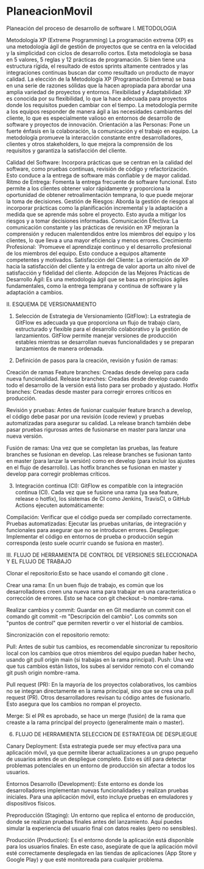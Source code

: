 # PlaneacionMovil
Planeación del proceso de desarrollo de software
I.	METODOLOGIA

Metodología  XP (Extreme Programming)
La programación extrema (XP) es una metodología ágil de gestión de proyectos que se centra en la velocidad y la simplicidad con ciclos de desarrollo cortos. Esta metodología se basa en 5 valores, 5 reglas y 12 prácticas de programación. Si bien tiene una estructura rígida, el resultado de estos sprints altamente centrados y las integraciones continuas buscan dar como resultado un producto de mayor calidad.
La elección de la Metodología XP (Programación Extrema) se basa en una serie de razones sólidas que la hacen apropiada para abordar una amplia variedad de proyectos y entornos. 
Flexibilidad y Adaptabilidad: XP es conocida por su flexibilidad, lo que la hace adecuada para proyectos donde los requisitos pueden cambiar con el tiempo. La metodología permite a los equipos responder de manera ágil a las necesidades cambiantes del cliente, lo que es especialmente valioso en entornos de desarrollo de software y proyectos de innovación.
Orientación a las Personas: Pone un fuerte énfasis en la colaboración, la comunicación y el trabajo en equipo. La metodología promueve la interacción constante entre desarrolladores, clientes y otros stakeholders, lo que mejora la comprensión de los requisitos y garantiza la satisfacción del cliente.

Calidad del Software: Incorpora prácticas que se centran en la calidad del software, como pruebas continuas, revisión de código y refactorización. Esto conduce a la entrega de software más confiable y de mayor calidad.
Ritmo de Entrega: Fomenta la entrega frecuente de software funcional. Esto permite a los clientes obtener valor rápidamente y proporciona la oportunidad de obtener retroalimentación temprana, lo que puede mejorar la toma de decisiones.
Gestión de Riesgos: Aborda la gestión de riesgos al incorporar prácticas como la planificación incremental y la adaptación a medida que se aprende más sobre el proyecto. Esto ayuda a mitigar los riesgos y a tomar decisiones informadas.
Comunicación Efectiva: La comunicación constante y las prácticas de revisión en XP mejoran la comprensión y reducen malentendidos entre los miembros del equipo y los clientes, lo que lleva a una mayor eficiencia y menos errores.
Crecimiento Profesional: ´Promueve el aprendizaje continuo y el desarrollo profesional de los miembros del equipo. Esto conduce a equipos altamente competentes y motivados.
Satisfacción del Cliente: La orientación de XP hacia la satisfacción del cliente y la entrega de valor aporta un alto nivel de satisfacción y fidelidad del cliente.
Adopción de las Mejores Prácticas de Desarrollo Ágil: Es una metodología ágil que se basa en principios ágiles fundamentales, como la entrega temprana y continua de software y la adaptación a cambios. 


II. ESQUEMA DE VERSIONAMIENTO

1. Selección de Estrategia de Versionamiento (GitFlow):
La estrategia de GitFlow es adecuada ya que proporciona un flujo de trabajo claro, estructurado y flexible para el desarrollo colaborativo y la gestión de lanzamientos. GitFlow permite manejar versiones de producción estables mientras se desarrollan nuevas funcionalidades y se preparan lanzamientos de manera ordenada.

2. Definición de pasos para la creación, revisión y fusión de ramas:

Creación de ramas
Feature branches: Creadas desde develop para cada nueva funcionalidad.
Release branches: Creadas desde develop cuando todo el desarrollo de la versión está listo para ser probado y ajustado.
Hotfix branches: Creadas desde master para corregir errores críticos en producción.

Revisión y pruebas:
Antes de fusionar cualquier feature branch a develop, el código debe pasar por una revisión (code review) y pruebas automatizadas para asegurar su calidad.
La release branch también debe pasar pruebas rigurosas antes de fusionarse en master para lanzar una nueva versión.

Fusión de ramas:
Una vez que se completan las pruebas, las feature branches se fusionan en develop.
Las release branches se fusionan tanto en master (para lanzar la versión) como en develop (para incluir los ajustes en el flujo de desarrollo).
Las hotfix branches se fusionan en master y develop para corregir problemas críticos.

3. Integración continua (CI):
GitFlow es compatible con la integración continua (CI). Cada vez que se fusione una rama (ya sea feature, release o hotfix), los sistemas de CI como Jenkins, TravisCI, o GitHub Actions ejecuten automáticamente:

Compilación: Verificar que el código pueda ser compilado correctamente.
Pruebas automatizadas: Ejecutar las pruebas unitarias, de integración y funcionales para asegurar que no se introducen errores.
Despliegue: Implementar el código en entornos de prueba o producción según corresponda (esto suele ocurrir cuando se fusiona en master).


III. FLUJO DE HERRAMIENTA DE CONTROL DE VERSIONES SELECCIONADA Y EL FLUJO DE TRABAJO

Clonar el repositorio:Esto se hace usando el comando git clone <url-del-repositorio>.

Crear una rama: En un buen flujo de trabajo, es común que los desarrolladores creen una nueva rama para trabajar en una característica o corrección de errores. Esto se hace con git checkout -b nombre-rama.

Realizar cambios y commit: Guardar en en Git mediante un commit con el comando git commit -m "Descripción del cambio". Los commits son "puntos de control" que permiten revertir o ver el historial de cambios.

Sincronización con el repositorio remoto:

Pull: Antes de subir tus cambios, es recomendable sincronizar tu repositorio local con los cambios que otros miembros del equipo puedan haber hecho, usando git pull origin main (si trabajas en la rama principal).
Push: Una vez que tus cambios están listos, los subes al servidor remoto con el comando git push origin nombre-rama.

Pull request (PR): En la mayoría de los proyectos colaborativos, los cambios no se integran directamente en la rama principal, sino que se crea una pull request (PR). Otros desarrolladores revisan tu código antes de fusionarlo. Esto asegura que los cambios no rompan el proyecto.

Merge: Si el PR es aprobado, se hace un merge (fusión) de la rama que creaste a la rama principal del proyecto (generalmente main o master).


6.  FLUJO DE HERRAMIENTA SELECCION DE ESTRATEGIA DE DESPLIEGUE
   
Canary Deployment: Esta estrategia puede ser muy efectiva para una aplicación móvil, ya que permite liberar actualizaciones a un grupo pequeño de usuarios antes de un despliegue completo. Esto es útil para detectar problemas potenciales en un entorno de producción sin afectar a todos los usuarios.

 Entornos
Desarrollo (Development): Este entorno es donde los desarrolladores implementan nuevas funcionalidades y realizan pruebas iniciales. Para una aplicación móvil, esto incluye pruebas en emuladores y dispositivos físicos.

Preproducción (Staging): Un entorno que replica el entorno de producción, donde se realizan pruebas finales antes del lanzamiento. Aquí puedes simular la experiencia del usuario final con datos reales (pero no sensibles).

Producción (Production): Es el entorno donde la aplicación está disponible para los usuarios finales. En este caso, asegúrate de que la aplicación móvil esté correctamente desplegada en las tiendas de aplicaciones (App Store y Google Play) y que esté monitoreada para cualquier problema.
